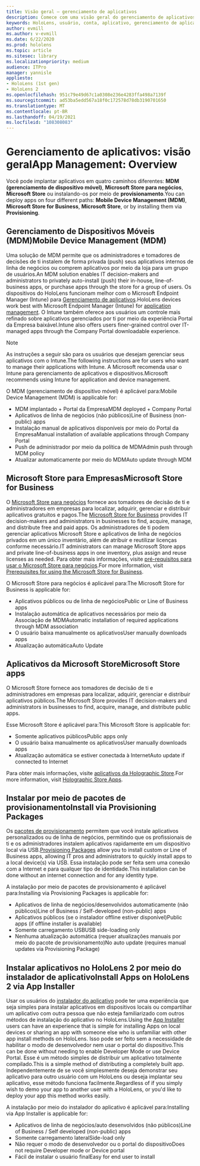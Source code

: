 ```yaml
---
title: Visão geral – gerenciamento de aplicativos
description: Comece com uma visão geral do gerenciamento de aplicativos de realidade misturada com gerenciamento de dispositivo móvel, Microsoft Store para empresas e pacotes de provisionamento.
keywords: HoloLens, usuário, conta, aplicativo, gerenciamento de aplicativos,
author: evmill
ms.author: v-evmill
ms.date: 6/22/2020
ms.prod: hololens
ms.topic: article
ms.sitesec: library
ms.localizationpriority: medium
audience: ITPro
manager: yannisle
appliesto:
- HoloLens (1st gen)
- HoloLens 2
ms.openlocfilehash: 951c79e49d67c1a0308e236e4283ffa498a7139f
ms.sourcegitcommit: ad53ba5edd567a18f0c172578d78db3190701650
ms.translationtype: MT
ms.contentlocale: pt-BR
ms.lasthandoff: 04/19/2021
ms.locfileid: "108308083"
---
```

# <a name="app-management-overview"></a><span data-ttu-id="41448-104">Gerenciamento de aplicativos: visão geral</span><span class="sxs-lookup"><span data-stu-id="41448-104">App Management: Overview</span></span>

<span data-ttu-id="41448-105">Você pode implantar aplicativos em quatro caminhos diferentes: **MDM (gerenciamento de dispositivo móvel)**, **Microsoft Store para negócios**, **Microsoft Store** ou instalando-os por meio de **provisionamento**.</span><span class="sxs-lookup"><span data-stu-id="41448-105">You can deploy apps on four different paths: **Mobile Device Management (MDM)**, **Microsoft Store for Business**, **Microsoft Store**, or by installing them via **Provisioning**.</span></span>

## <a name="mobile-device-management-mdm"></a><span data-ttu-id="41448-106">Gerenciamento de Dispositivos Móveis (MDM)</span><span class="sxs-lookup"><span data-stu-id="41448-106">Mobile Device Management (MDM)</span></span>

<span data-ttu-id="41448-107">Uma solução de MDM permite que os administradores e tomadores de decisões de ti instalem de forma privada (push) seus aplicativos internos de linha de negócios ou comprem aplicativos por meio da loja para um grupo de usuários.</span><span class="sxs-lookup"><span data-stu-id="41448-107">An MDM solution enables IT decision-makers and administrators to privately auto-install (push) their in-house, line-of-business apps, or purchase apps through the store for a group of users.</span></span> <span data-ttu-id="41448-108">Os dispositivos do HoloLens funcionam melhor com o Microsoft Endpoint Manager (Intune) para [Gerenciamento de aplicativos](app-deploy-intune.md).</span><span class="sxs-lookup"><span data-stu-id="41448-108">HoloLens devices work best with Microsoft Endpoint Manager (Intune) for [application management](app-deploy-intune.md).</span></span> <span data-ttu-id="41448-109">O Intune também oferece aos usuários um controle mais refinado sobre aplicativos gerenciados por ti por meio da experiência Portal da Empresa baixável.</span><span class="sxs-lookup"><span data-stu-id="41448-109">Intune also offers users finer-grained control over IT-managed apps through the Company Portal downloadable experience.</span></span>

> [!NOTE]
> <span data-ttu-id="41448-110">As instruções a seguir são para os usuários que desejam gerenciar seus aplicativos com o Intune.</span><span class="sxs-lookup"><span data-stu-id="41448-110">The following instructions are for users who want to manage their applications with Intune.</span></span> <span data-ttu-id="41448-111">A Microsoft recomenda usar o Intune para gerenciamento de aplicativos e dispositivos.</span><span class="sxs-lookup"><span data-stu-id="41448-111">Microsoft recommends using Intune for application and device management.</span></span>

<span data-ttu-id="41448-112">O MDM (gerenciamento de dispositivo móvel) é aplicável para:</span><span class="sxs-lookup"><span data-stu-id="41448-112">Mobile Device Management (MDM) is applicable for:</span></span>

* <span data-ttu-id="41448-113">MDM implantado + Portal da Empresa</span><span class="sxs-lookup"><span data-stu-id="41448-113">MDM deployed + Company Portal</span></span>
* <span data-ttu-id="41448-114">Aplicativos de linha de negócios (não públicos)</span><span class="sxs-lookup"><span data-stu-id="41448-114">Line of Business (non-public) apps</span></span>
* <span data-ttu-id="41448-115">Instalação manual de aplicativos disponíveis por meio do Portal da Empresa</span><span class="sxs-lookup"><span data-stu-id="41448-115">Manual installation of available applications through Company Portal</span></span>
* <span data-ttu-id="41448-116">Push de administrador por meio da política de MDM</span><span class="sxs-lookup"><span data-stu-id="41448-116">Admin push through MDM policy</span></span>
* <span data-ttu-id="41448-117">Atualizar automaticamente por meio do MDM</span><span class="sxs-lookup"><span data-stu-id="41448-117">Auto update through MDM</span></span>

## <a name="microsoft-store-for-business"></a><span data-ttu-id="41448-118">Microsoft Store para Empresas</span><span class="sxs-lookup"><span data-stu-id="41448-118">Microsoft Store for Business</span></span>

<span data-ttu-id="41448-119">O [Microsoft Store para negócios](app-deploy-store-business.md) fornece aos tomadores de decisão de ti e administradores em empresas para localizar, adquirir, gerenciar e distribuir aplicativos gratuitos e pagos.</span><span class="sxs-lookup"><span data-stu-id="41448-119">The [Microsoft Store for Business](app-deploy-store-business.md) provides IT decision-makers and administrators in businesses to find, acquire, manage, and distribute free and paid apps.</span></span> <span data-ttu-id="41448-120">Os administradores de ti podem gerenciar aplicativos Microsoft Store e aplicativos de linha de negócios privados em um único inventário, além de atribuir e reutilizar licenças conforme necessário.</span><span class="sxs-lookup"><span data-stu-id="41448-120">IT administrators can manage Microsoft Store apps and private line-of-business apps in one inventory, plus assign and reuse licenses as needed.</span></span> <span data-ttu-id="41448-121">Para obter mais informações, visite [pré-requisitos para usar o Microsoft Store para negócios](https://docs.microsoft.com/microsoft-store/prerequisites-microsoft-store-for-business).</span><span class="sxs-lookup"><span data-stu-id="41448-121">For more information, visit [Prerequisites for using the Microsoft Store for Business](https://docs.microsoft.com/microsoft-store/prerequisites-microsoft-store-for-business).</span></span>

<span data-ttu-id="41448-122">O Microsoft Store para negócios é aplicável para:</span><span class="sxs-lookup"><span data-stu-id="41448-122">The Microsoft Store for Business is applicable for:</span></span>

* <span data-ttu-id="41448-123">Aplicativos públicos ou de linha de negócios</span><span class="sxs-lookup"><span data-stu-id="41448-123">Public or Line of Business apps</span></span>
* <span data-ttu-id="41448-124">Instalação automática de aplicativos necessários por meio da Associação de MDM</span><span class="sxs-lookup"><span data-stu-id="41448-124">Automatic installation of required applications through MDM association</span></span>
* <span data-ttu-id="41448-125">O usuário baixa manualmente os aplicativos</span><span class="sxs-lookup"><span data-stu-id="41448-125">User manually downloads apps</span></span>
* <span data-ttu-id="41448-126">Atualização automática</span><span class="sxs-lookup"><span data-stu-id="41448-126">Auto Update</span></span>

## <a name="microsoft-store-apps"></a><span data-ttu-id="41448-127">Aplicativos da Microsoft Store</span><span class="sxs-lookup"><span data-stu-id="41448-127">Microsoft Store apps</span></span>

<span data-ttu-id="41448-128">O Microsoft Store fornece aos tomadores de decisão de ti e administradores em empresas para localizar, adquirir, gerenciar e distribuir aplicativos públicos.</span><span class="sxs-lookup"><span data-stu-id="41448-128">The Microsoft Store provides IT decision-makers and administrators in businesses to find, acquire, manage, and distribute public apps.</span></span>

<span data-ttu-id="41448-129">Esse Microsoft Store é aplicável para:</span><span class="sxs-lookup"><span data-stu-id="41448-129">This Microsoft Store is applicable for:</span></span>

* <span data-ttu-id="41448-130">Somente aplicativos públicos</span><span class="sxs-lookup"><span data-stu-id="41448-130">Public apps only</span></span>
* <span data-ttu-id="41448-131">O usuário baixa manualmente os aplicativos</span><span class="sxs-lookup"><span data-stu-id="41448-131">User manually downloads apps</span></span>
* <span data-ttu-id="41448-132">Atualização automática se estiver conectada à Internet</span><span class="sxs-lookup"><span data-stu-id="41448-132">Auto update if connected to Internet</span></span>

<span data-ttu-id="41448-133">Para obter mais informações, visite [aplicativos da Holographic Store](https://docs.microsoft.com/hololens/holographic-store-apps).</span><span class="sxs-lookup"><span data-stu-id="41448-133">For more information, visit [Holographic Store Apps](https://docs.microsoft.com/hololens/holographic-store-apps).</span></span>

## <a name="install-via-provisioning-packages"></a><span data-ttu-id="41448-134">Instalar por meio de pacotes de provisionamento</span><span class="sxs-lookup"><span data-stu-id="41448-134">Install via Provisioning Packages</span></span>

<span data-ttu-id="41448-135">Os [pacotes de provisionamento](app-deploy-provisioning-package.md) permitem que você instale aplicativos personalizados ou de linha de negócios, permitindo que os profissionais de ti e os administradores instalem aplicativos rapidamente em um dispositivo local via USB.</span><span class="sxs-lookup"><span data-stu-id="41448-135">[Provisioning Packages](app-deploy-provisioning-package.md) allow you to install custom or Line of Business apps, allowing IT pros and administrators to quickly install apps to a local device(s) via USB.</span></span> <span data-ttu-id="41448-136">Essa instalação pode ser feita sem uma conexão com a Internet e para qualquer tipo de identidade.</span><span class="sxs-lookup"><span data-stu-id="41448-136">This installation can be done without an internet connection and for any identity type.</span></span>

<span data-ttu-id="41448-137">A instalação por meio de pacotes de provisionamento é aplicável para:</span><span class="sxs-lookup"><span data-stu-id="41448-137">Installing via Provisioning Packages is applicable for:</span></span>

* <span data-ttu-id="41448-138">Aplicativos de linha de negócios/desenvolvidos automaticamente (não públicos)</span><span class="sxs-lookup"><span data-stu-id="41448-138">Line of Business / Self-developed (non-public) apps</span></span>
* <span data-ttu-id="41448-139">Aplicativos públicos (se o instalador offline estiver disponível)</span><span class="sxs-lookup"><span data-stu-id="41448-139">Public apps (if offline installer is available)</span></span>
* <span data-ttu-id="41448-140">Somente carregamento USB</span><span class="sxs-lookup"><span data-stu-id="41448-140">USB side-loading only</span></span>
* <span data-ttu-id="41448-141">Nenhuma atualização automática (requer atualizações manuais por meio do pacote de provisionamento)</span><span class="sxs-lookup"><span data-stu-id="41448-141">No auto update (requires manual updates via Provisioning Package)</span></span>

## <a name="install-apps-on-hololens-2-via-app-installer"></a><span data-ttu-id="41448-142">Instalar aplicativos no HoloLens 2 por meio do instalador de aplicativo</span><span class="sxs-lookup"><span data-stu-id="41448-142">Install Apps on HoloLens 2 via App Installer</span></span>

<span data-ttu-id="41448-143">Usar os usuários do [instalador do aplicativo](app-deploy-app-installer.md) pode ter uma experiência que seja simples para instalar aplicativos em dispositivos locais ou compartilhar um aplicativo com outra pessoa que não esteja familiarizado com outros métodos de instalação do aplicativo no HoloLens.</span><span class="sxs-lookup"><span data-stu-id="41448-143">Using the [App Installer](app-deploy-app-installer.md) users can have an experience that is simple for installing Apps on local devices or sharing an app with someone else who is unfamiliar with other app install methods on HoloLens.</span></span> <span data-ttu-id="41448-144">Isso pode ser feito sem a necessidade de habilitar o modo de desenvolvedor nem usar o portal do dispositivo.</span><span class="sxs-lookup"><span data-stu-id="41448-144">This can be done without needing to enable Developer Mode or use Device Portal.</span></span> <span data-ttu-id="41448-145">Esse é um método simples de distribuir um aplicativo totalmente compilado.</span><span class="sxs-lookup"><span data-stu-id="41448-145">This is a simple method of distributing a completely built app.</span></span> <span data-ttu-id="41448-146">Independentemente de se você simplesmente deseja demonstrar seu aplicativo para outro usuário com um HoloLens ou deseja implantar seu aplicativo, esse método funciona facilmente.</span><span class="sxs-lookup"><span data-stu-id="41448-146">Regardless of if you simply wish to demo your app to another user with a HoloLens, or you'd like to deploy your app this method works easily.</span></span>

<span data-ttu-id="41448-147">A instalação por meio do instalador do aplicativo é aplicável para:</span><span class="sxs-lookup"><span data-stu-id="41448-147">Installing via App Installer is applicable for:</span></span>

* <span data-ttu-id="41448-148">Aplicativos de linha de negócios/auto desenvolvidos (não públicos)</span><span class="sxs-lookup"><span data-stu-id="41448-148">Line of Business / Self developed (non-public) apps</span></span>
* <span data-ttu-id="41448-149">Somente carregamento lateral</span><span class="sxs-lookup"><span data-stu-id="41448-149">Side-load only</span></span>
* <span data-ttu-id="41448-150">Não requer o modo de desenvolvedor ou o portal do dispositivo</span><span class="sxs-lookup"><span data-stu-id="41448-150">Does not require Developer mode or Device portal</span></span>
* <span data-ttu-id="41448-151">Fácil de instalar o usuário final</span><span class="sxs-lookup"><span data-stu-id="41448-151">Easy for end user to install</span></span>
